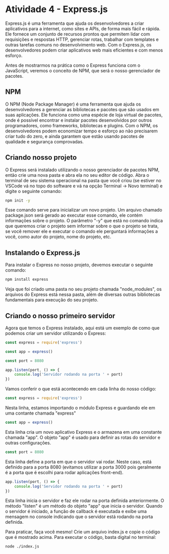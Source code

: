 # Atividade 4 - Express.js

Express.js é uma ferramenta que ajuda os desenvolvedores a criar aplicativos para a internet, como sites e APIs, de forma mais fácil e rápida. Ele fornece um conjunto de recursos prontos que permitem lidar com requisições e respostas HTTP, gerenciar rotas, trabalhar com templates e outras tarefas comuns no desenvolvimento web. Com o Express.js, os desenvolvedores podem criar aplicativos web mais eficientes e com menos esforço.

Antes de mostrarmos na prática como o Express funciona com o JavaScript, veremos o conceito de NPM, que será o nosso gerenciador de pacotes.

## NPM

O NPM (Node Package Manager) é uma ferramenta que ajuda os desenvolvedores a gerenciar as bibliotecas e pacotes que são usados em suas aplicações. Ele funciona como uma espécie de loja virtual de pacotes, onde é possível encontrar e instalar pacotes desenvolvidos por outros programadores, como frameworks, bibliotecas e plugins. Com o NPM, os desenvolvedores podem economizar tempo e esforço ao não precisarem criar tudo do zero, e ainda garantem que estão usando pacotes de qualidade e segurança comprovadas.

## Criando nosso projeto

O Express será instalado utilizando o nosso gerenciador de pacotes NPM, então crie uma nova pasta e abra ela no seu editor de código. Abra o terminal de seu sistema operacional na pasta que você criou (se estiver no VSCode vá no topo do software e vá na opção Terminal -> Novo terminal) e digite o seguinte comando:

```bash
npm init -y
```

Esse comando serve para inicializar um novo projeto. Um arquivo chamado package.json será gerado ao executar esse comando, ele contém informações sobre o projeto. O parâmetro "-y" que está no comando indica que queremos criar o projeto sem informar sobre o que o projeto se trata, se você remover ele e executar o comando ele perguntará informações a você, como autor do projeto, nome do projeto, etc.

## Instalando o Express.js

Para instalar o Express no nosso projeto, devemos executar o seguinte comando:

```bash
npm install express
```

Veja que foi criado uma pasta no seu projeto chamada "node_modules", os arquivos do Express está nessa pasta, além de diversas outras bibliotecas fundamentais para execução do seu projeto.

## Criando o nosso primeiro servidor

Agora que temos o Express instalado, aqui está um exemplo de como que podemos criar um servidor utilizando o Express:

```javascript
const express = require('express')

const app = express()

const port = 8080

app.listen(port, () => {
    console.log('Servidor rodando na porta ' + port)
})
```

Vamos conferir o que está acontecendo em cada linha do nosso código:

```javascript
const express = require('express')
```

Nesta linha, estamos importando o módulo Express e guardando ele em uma contante chamada "express"

```javascript
const app = express()
```

Esta linha cria um novo aplicativo Express e o armazena em uma constante chamada "app". O objeto "app" é usado para definir as rotas do servidor e outras configurações.

```javascript
const port = 8080
```

Esta linha define a porta em que o servidor vai rodar. Neste caso, está definido para a porta 8080 (evitamos utilizar a porta 3000 pois geralmente é a porta que é escolhi para rodar aplicações front-end).

```javascript
app.listen(port, () => {
    console.log('Servidor rodando na porta ' + port)
})
```

Esta linha inicia o servidor e faz ele rodar na porta definida anteriormente. O método "listen" é um método do objeto "app" que inicia o servidor. Quando o servidor é iniciado, a função de callback é executada e exibe uma mensagem no console indicando que o servidor está rodando na porta definida.

Para praticar, faça você mesmo! Crie um arquivo index.js e copie o código que é mostrado acima. Para executar o código, basta digital no terminal:

```bash
node ./index.js
```